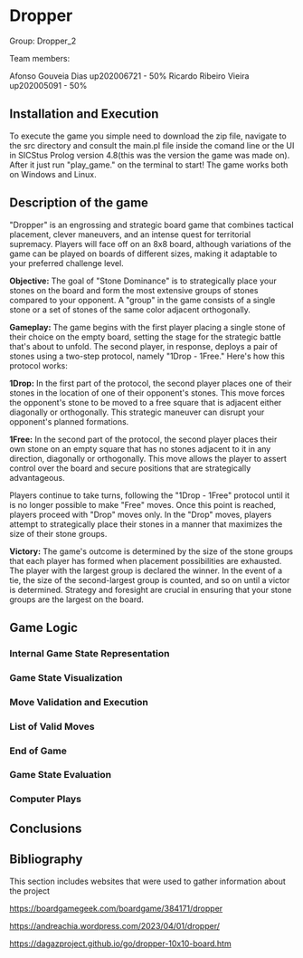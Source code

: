 # Dropper

Group: Dropper_2

Team members:

Afonso Gouveia Dias up202006721 - 50%
Ricardo Ribeiro Vieira up202005091 - 50%

## Installation and Execution

To execute the game you simple need to download the zip file, navigate to the src directory and consult the main.pl file inside the comand line or the UI in SICStus Prolog version 4.8(this was the version the game was made on). 
After it just run "play_game." on the terminal to start! The game works both on Windows and Linux.

## Description of the game

"Dropper" is an engrossing and strategic board game that combines tactical placement, clever maneuvers, and an intense quest for territorial supremacy. Players will face off on an 8x8 board, although variations of the game can be played on boards of different sizes, making it adaptable to your preferred challenge level.

**Objective:**
The goal of "Stone Dominance" is to strategically place your stones on the board and form the most extensive groups of stones compared to your opponent. A "group" in the game consists of a single stone or a set of stones of the same color adjacent orthogonally.

**Gameplay:**
The game begins with the first player placing a single stone of their choice on the empty board, setting the stage for the strategic battle that's about to unfold. The second player, in response, deploys a pair of stones using a two-step protocol, namely "1Drop - 1Free." Here's how this protocol works:

**1Drop:**
In the first part of the protocol, the second player places one of their stones in the location of one of their opponent's stones. This move forces the opponent's stone to be moved to a free square that is adjacent either diagonally or orthogonally. This strategic maneuver can disrupt your opponent's planned formations.

**1Free:**
In the second part of the protocol, the second player places their own stone on an empty square that has no stones adjacent to it in any direction, diagonally or orthogonally. This move allows the player to assert control over the board and secure positions that are strategically advantageous.

Players continue to take turns, following the "1Drop - 1Free" protocol until it is no longer possible to make "Free" moves. Once this point is reached, players proceed with "Drop" moves only. In the "Drop" moves, players attempt to strategically place their stones in a manner that maximizes the size of their stone groups.

**Victory:**
The game's outcome is determined by the size of the stone groups that each player has formed when placement possibilities are exhausted. The player with the largest group is declared the winner. In the event of a tie, the size of the second-largest group is counted, and so on until a victor is determined. Strategy and foresight are crucial in ensuring that your stone groups are the largest on the board.

## Game Logic 

### Internal Game State Representation

### Game State Visualization

### Move Validation and Execution

### List of Valid Moves

### End of Game

### Game State Evaluation

### Computer Plays

## Conclusions


## Bibliography

This section includes websites that were used to gather information about the project

https://boardgamegeek.com/boardgame/384171/dropper

https://andreachia.wordpress.com/2023/04/01/dropper/

https://dagazproject.github.io/go/dropper-10x10-board.htm
